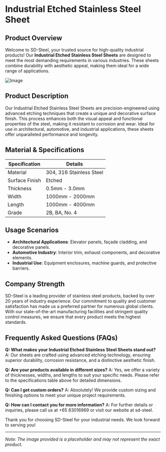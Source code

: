 # Industrial Etched Stainless Steel Sheet

## Product Overview
Welcome to SD-Steel, your trusted source for high-quality industrial products! Our **Industrial Etched Stainless Steel Sheets** are designed to meet the most demanding requirements in various industries. These sheets combine durability with aesthetic appeal, making them ideal for a wide range of applications.

![Image](https://github.com/user-attachments/assets/2567258e-e124-4816-932d-1809bd27ef0b)

## Product Description
Our Industrial Etched Stainless Steel Sheets are precision-engineered using advanced etching techniques that create a unique and decorative surface finish. This process enhances both the visual appeal and functional properties of the steel, making it resistant to corrosion and wear. Ideal for use in architectural, automotive, and industrial applications, these sheets offer unparalleled performance and longevity.

## Material & Specifications
| Specification | Details |
| --- | --- |
| Material | 304, 316 Stainless Steel |
| Surface Finish | Etched |
| Thickness | 0.5mm - 3.0mm |
| Width | 1000mm - 2000mm |
| Length | 1000mm - 4000mm |
| Grade | 2B, BA, No. 4 |

## Usage Scenarios
- **Architectural Applications**: Elevator panels, façade cladding, and decorative panels.
- **Automotive Industry**: Interior trim, exhaust components, and decorative elements.
- **Industrial Use**: Equipment enclosures, machine guards, and protective barriers.

## Company Strength
SD-Steel is a leading provider of stainless steel products, backed by over 20 years of industry experience. Our commitment to quality and customer satisfaction has made us a preferred partner for numerous global clients. With our state-of-the-art manufacturing facilities and stringent quality control measures, we ensure that every product meets the highest standards.

## Frequently Asked Questions (FAQs)
**Q: What makes your Industrial Etched Stainless Steel Sheets stand out?**
A: Our sheets are crafted using advanced etching technology, ensuring superior durability, corrosion resistance, and a distinctive aesthetic finish.

**Q: Are your products available in different sizes?**
A: Yes, we offer a variety of thicknesses, widths, and lengths to suit your specific needs. Please refer to the specifications table above for detailed dimensions.

**Q: Can I get custom orders?**
A: Absolutely! We provide custom sizing and finishing options to meet your unique project requirements.

**Q: How can I contact you for more information?**
A: For further details or inquiries, please call us at +65 83016969 or visit our website at  sd-steel.

Thank you for choosing SD-Steel for your industrial needs. We look forward to serving you!

---

*Note: The image provided is a placeholder and may not represent the exact product.*